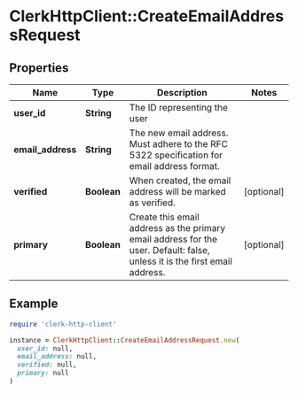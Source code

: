 # ClerkHttpClient::CreateEmailAddressRequest

## Properties

| Name | Type | Description | Notes |
| ---- | ---- | ----------- | ----- |
| **user_id** | **String** | The ID representing the user |  |
| **email_address** | **String** | The new email address. Must adhere to the RFC 5322 specification for email address format. |  |
| **verified** | **Boolean** | When created, the email address will be marked as verified. | [optional] |
| **primary** | **Boolean** | Create this email address as the primary email address for the user. Default: false, unless it is the first email address. | [optional] |

## Example

```ruby
require 'clerk-http-client'

instance = ClerkHttpClient::CreateEmailAddressRequest.new(
  user_id: null,
  email_address: null,
  verified: null,
  primary: null
)
```


